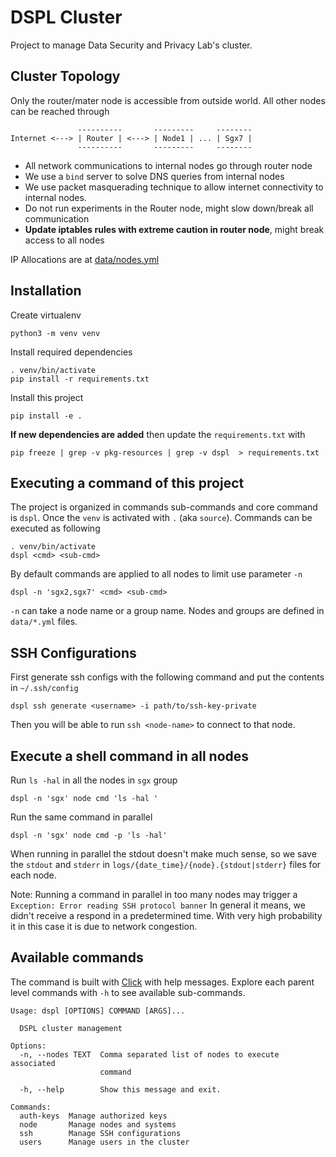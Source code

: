 # DSPL Cluster

Project to manage Data Security and Privacy Lab's cluster.

## Cluster Topology

Only the router/mater node is accessible from outside world.
All other nodes can be reached through

                   ----------       ---------     --------
    Internet <---> | Router | <---> | Node1 | ... | Sgx7 |
                   ----------       ---------     --------

- All network communications to internal nodes go through router node
- We use a `bind` server to solve DNS queries from internal nodes
- We use packet masquerading technique to allow internet connectivity to internal nodes.
- Do not run experiments in the Router node, might slow down/break all communication
- **Update iptables rules with extreme caution in router node**, might break access to all nodes

IP Allocations are at [data/nodes.yml](data/nodes.yml)

## Installation

Create virtualenv

    python3 -m venv venv

Install required dependencies

    . venv/bin/activate
    pip install -r requirements.txt

Install this project

    pip install -e .

**If new dependencies are added** then update the `requirements.txt` with

    pip freeze | grep -v pkg-resources | grep -v dspl  > requirements.txt

 ## Executing a command of this project

The project is organized in commands sub-commands and core command is `dspl`.
Once the `venv` is activated with `.` (aka `source`). Commands can be executed as following

    . venv/bin/activate
    dspl <cmd> <sub-cmd>

By default commands are applied to all nodes to limit use parameter `-n`

    dspl -n 'sgx2,sgx7' <cmd> <sub-cmd>

`-n` can take a node name or a group name. Nodes and groups are defined in `data/*.yml` files.

## SSH Configurations

First generate ssh configs with the following command and put the contents in `~/.ssh/config`

    dspl ssh generate <username> -i path/to/ssh-key-private

Then you will be able to run `ssh <node-name>` to connect to that node.

## Execute a shell command in all nodes

Run `ls -hal` in all the nodes in `sgx` group

    dspl -n 'sgx' node cmd 'ls -hal '

Run the same command in parallel

    dspl -n 'sgx' node cmd -p 'ls -hal'

When running in parallel the stdout doesn't make much sense, so we save the `stdout` and `stderr`
in `logs/{date_time}/{node}.{stdout|stderr}` files for each node.

Note: Running a command in parallel in too many nodes may trigger a `Exception: Error reading SSH protocol banner`
In general it means, we didn't receive a respond in a predetermined time.
With very high probability it in this case it is due to network congestion.

## Available commands

The command is built with [Click](https://click.palletsprojects.com/en/7.x/) with help messages.
Explore each parent level commands with `-h` to see available sub-commands.

    Usage: dspl [OPTIONS] COMMAND [ARGS]...

      DSPL cluster management

    Options:
      -n, --nodes TEXT  Comma separated list of nodes to execute associated
                        command

      -h, --help        Show this message and exit.

    Commands:
      auth-keys  Manage authorized keys
      node       Manage nodes and systems
      ssh        Manage SSH configurations
      users      Manage users in the cluster
